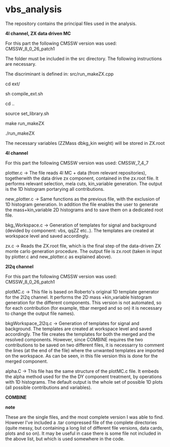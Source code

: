 # vbs_analysis
The repository contains the principal files used in the analysis.

<b> 4l channel, ZX data driven MC </b>

For this part the following CMSSW version was used: CMSSW_8_0_26_patch1

The folder must be included in the src directory.
The following instructions are necessary.

The discriminant is defined in: src/run_makeZX.cpp

cd ext/

sh compile_ext.sh

cd ..

source set_library.sh

make run_makeZX

./run_makeZX

The necessary variables (ZZMass dbkg_kin weight) will be stored in ZX.root

<b> 4l channel </b>

For this part the following CMSSW version was used: CMSSW_7_4_7

plotter.c -> The file reads 4l MC + data (from relevant repositories), togetherwith the data drive zx component, contained in the zx.root file. It performs relevant selection, mela cuts, kin_variable generation. The output is the 1D histogram portarying all contributions.

new_plotter.c -> Same functions as the previous file, with the exclusion of 1D histogram generation. In addition the file enables the user to generate the mass+kin_variable 2D histograms and to save them on a dedicated root file.

bkg_Workspace.c -> Generation of templates for signal and background (devided by component: vbs, qqZZ etc..). The templates are created at workspace level and saved accordingly.

zx.c -> Reads the ZX.root file, which is the final step of the data-driven ZX monte carlo generation procedure. The output file is zx.root (taken in input by plotter.c and new_plotter.c as explained above).

<b> 2l2q channel </b>

For this part the following CMSSW version was used: CMSSW_8_0_26_patch1

plotMC.c -> This file is based on Roberto's original 1D template generator for the 2l2q channel. It performs the 2D mass +kin_variable histogram generation for the different components. This version is not automated, so for each contribution (for example, ttbar merged and so on) it is necessary to change the output file names). 

bkgWorkspace_2l2q.c -> Generation of templates for signal and background. The templates are created at workspace level and saved accordingly. The file creates the templates for both the merged and the resolved components. However, since COMBINE requires the two contributions to be saved on two different files, it is necessarry to comment the lines (at the end of the file) where the unwanted templates are imported on the workspace. As can be seen, in this file version this is done for the merged component.

alpha.C -> This file has the same structure of the plotMC.c file. It embeds the alpha method used for the the DY component treatment, by operations with 1D histograms. The default output is the whole set of possible 1D plots (all possible contributions and variables). 

<b> COMBINE </b>



<b> note </b>

These are the single files, and the most complete version I was able to find. However I've included a .tar compressed file of the complete directories (quite messy, but containing a long list of different file versions, data cards, plots and so on). It may be useful in case there is some file not included in the above list, but which is used somewhere in the code.
